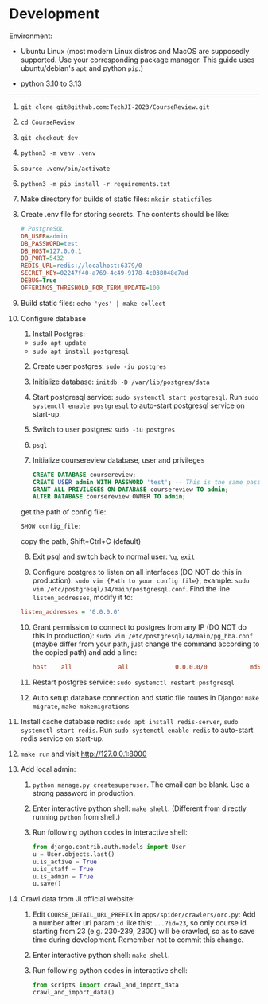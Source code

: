 # Development

Environment:

- Ubuntu Linux (most modern Linux distros and MacOS are supposedly supported. Use your corresponding package manager. This guide uses ubuntu/debian's `apt` and python `pip`.)

- python 3.10 to 3.13

---

1. `git clone git@github.com:TechJI-2023/CourseReview.git`

2. `cd CourseReview`

3. `git checkout dev`

4. `python3 -m venv .venv`

5. `source .venv/bin/activate`

6. `python3 -m pip install -r requirements.txt`

7. Make directory for builds of static files: `mkdir staticfiles`

8. Create .env file for storing secrets. The contents should be like:

   ```ini
   # PostgreSQL
   DB_USER=admin
   DB_PASSWORD=test
   DB_HOST=127.0.0.1
   DB_PORT=5432
   REDIS_URL=redis://localhost:6379/0
   SECRET_KEY=02247f40-a769-4c49-9178-4c038048e7ad
   DEBUG=True
   OFFERINGS_THRESHOLD_FOR_TERM_UPDATE=100
   ```

9. Build static files: `echo 'yes' | make collect`

10. Configure database

    1. Install Postgres: 
      - `sudo apt update`
      - `sudo apt install postgresql`

    2. Create user postgres: `sudo -iu postgres`

    3. Initialize database: `initdb -D /var/lib/postgres/data`

    4. Start postgresql service: `sudo systemctl start postgresql`. Run `sudo systemctl enable postgresql` to auto-start postgresql service on start-up.

    5. Switch to user postgres: `sudo -iu postgres`

    6. `psql`

    7. Initialize coursereview database, user and privileges

       ```sql
       CREATE DATABASE coursereview;
       CREATE USER admin WITH PASSWORD 'test'; -- This is the same password of admin in .env file above.
       GRANT ALL PRIVILEGES ON DATABASE coursereview TO admin;
       ALTER DATABASE coursereview OWNER TO admin;
       ```

      get the path of config file: 
      ```
      SHOW config_file;
      ```
      copy the path, Shift+Ctrl+C (default)

    8. Exit psql and switch back to normal user: `\q`, `exit`

    9.  Configure postgres to listen on all interfaces (DO NOT do this in production): `sudo vim {Path to your config file}`, example: `sudo vim /etc/postgresql/14/main/postgresql.conf`. Find the line `listen_addresses`, modify it to: 

       ```ini
       listen_addresses = '0.0.0.0'
       ```

    10. Grant permission to connect to postgres from any IP (DO NOT do this in production): `sudo vim /etc/postgresql/14/main/pg_hba.conf` (maybe differ from your path, just change the command according to the copied path) and add a line:

        ```ini
        host    all             all             0.0.0.0/0            md5
        ```

    11. Restart postgres service: `sudo systemctl restart postgresql`

    12. Auto setup database connection and static file routes in Django: `make migrate`, `make makemigrations`

11. Install cache database redis: `sudo apt install redis-server`, `sudo systemctl start redis`. Run `sudo systemctl enable redis` to auto-start redis service on start-up.

12. `make run` and visit http://127.0.0.1:8000

13. Add local admin:

    1. `python manage.py createsuperuser`. The email can be blank. Use a strong password in production.

    2. Enter interactive python shell: `make shell`. (Different from directly running `python` from shell.)

    3. Run following python codes in interactive shell:
       ```python
       from django.contrib.auth.models import User
       u = User.objects.last()
       u.is_active = True
       u.is_staff = True
       u.is_admin = True
       u.save()
       ```

14. Crawl data from JI official website:

    1. Edit `COURSE_DETAIL_URL_PREFIX` in `apps/spider/crawlers/orc.py`: Add a number after url param `id` like this: `...?id=23`, so only course id starting from 23 (e.g. 230-239, 2300) will be crawled, so as to save time during development. Remember not to commit this change.

    2. Enter interactive python shell: `make shell`.

    3. Run following python codes in interactive shell:
       ```python
       from scripts import crawl_and_import_data
       crawl_and_import_data()
       ```
